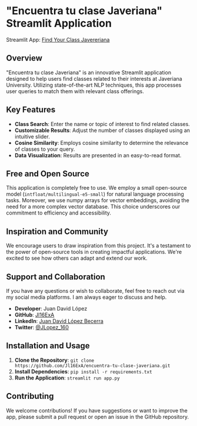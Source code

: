 # "Encuentra tu clase Javeriana" Streamlit Application

Streamlit App: [Find Your Class Javereriana](https://find-your-class-javeriana.streamlit.app/)

## Overview
"Encuentra tu clase Javeriana" is an innovative Streamlit application designed to help users find classes related to their interests at Javeriana University. Utilizing state-of-the-art NLP techniques, this app processes user queries to match them with relevant class offerings.

## Key Features
- **Class Search**: Enter the name or topic of interest to find related classes.
- **Customizable Results**: Adjust the number of classes displayed using an intuitive slider.
- **Cosine Similarity**: Employs cosine similarity to determine the relevance of classes to your query.
- **Data Visualization**: Results are presented in an easy-to-read format.

## Free and Open Source
This application is completely free to use. We employ a small open-source model (`intfloat/multilingual-e5-small`) for natural language processing tasks. Moreover, we use numpy arrays for vector embeddings, avoiding the need for a more complex vector database. This choice underscores our commitment to efficiency and accessibility.

## Inspiration and Community
We encourage users to draw inspiration from this project. It's a testament to the power of open-source tools in creating impactful applications. We're excited to see how others can adapt and extend our work.

## Support and Collaboration
If you have any questions or wish to collaborate, feel free to reach out via my social media platforms. I am always eager to discuss and help.

- **Developer**: Juan David López
- **GitHub**: [Jl16ExA](https://github.com/Jl16ExA)
- **LinkedIn**: [Juan David López Becerra](https://www.linkedin.com/in/juan-david-lopez-becerra-5048271bb/)
- **Twitter**: [@JLopez_160](https://twitter.com/JLopez_160)

## Installation and Usage
1. **Clone the Repository**: `git clone https://github.com/Jl16ExA/encuentra-tu-clase-javeriana.git`
2. **Install Dependencies**: `pip install -r requirements.txt`
3. **Run the Application**: `streamlit run app.py`

## Contributing
We welcome contributions! If you have suggestions or want to improve the app, please submit a pull request or open an issue in the GitHub repository.
